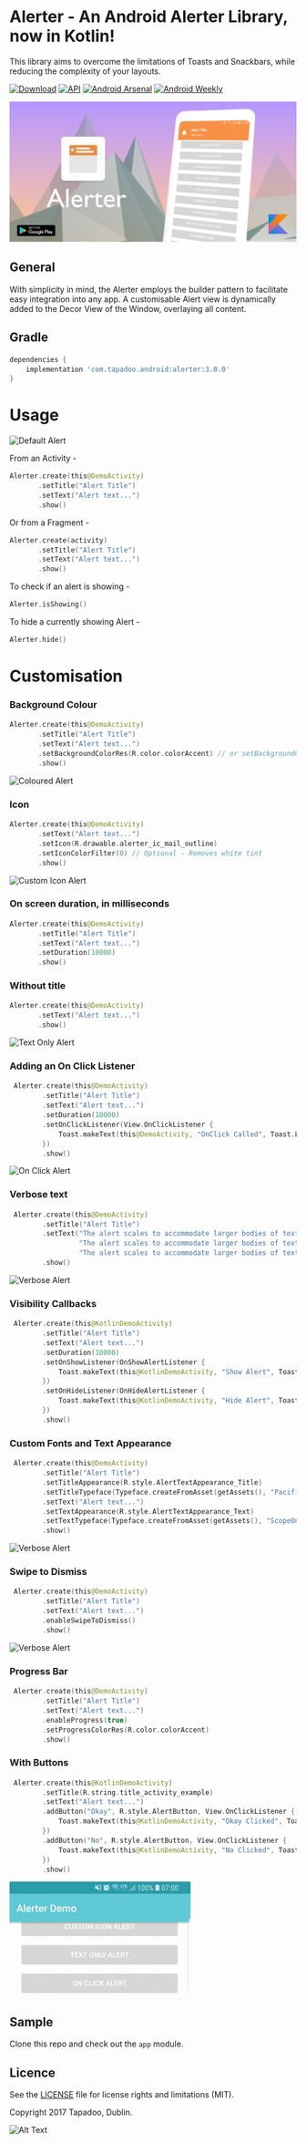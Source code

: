 # Alerter - An Android Alerter Library, now in Kotlin!

This library aims to overcome the limitations of Toasts and Snackbars, while reducing the
complexity of your layouts.

[![Download](https://api.bintray.com/packages/tapadoo/maven/alerter/images/download.svg)](https://bintray.com/tapadoo/maven/alerter/_latestVersion) [![API](https://img.shields.io/badge/API-14%2B-orange.svg?style=flat)](https://android-arsenal.com/api?level=14) [![Android Arsenal](https://img.shields.io/badge/Android%20Arsenal-Alerter-blue.svg?style=flat)](https://android-arsenal.com/details/1/5302) [![Android Weekly](https://img.shields.io/badge/Android%20Weekly-%23245-blue.svg)](http://androidweekly.net/issues/issue-245)

[![Header](./documentation/header.png)](https://play.google.com/store/apps/details?id=com.tapadoo.alerter_demo)

## General

With simplicity in mind, the Alerter employs the builder pattern to facilitate easy integration into any app.
A customisable Alert view is dynamically added to the Decor View of the Window, overlaying all content. 

## Gradle

```groovy
dependencies {
    implementation 'com.tapadoo.android:alerter:3.0.0'
}
```

# Usage

![Default Alert](./documentation/alert_default.gif)

From an Activity -

```kotlin
Alerter.create(this@DemoActivity)
       .setTitle("Alert Title")
       .setText("Alert text...")
       .show()
```

Or from a Fragment -

```kotlin
Alerter.create(activity)
       .setTitle("Alert Title")
       .setText("Alert text...")
       .show()
```

To check if an alert is showing - 


```kotlin
Alerter.isShowing()
```

To hide a currently showing Alert - 

```kotlin
Alerter.hide()
```

# Customisation

### Background Colour

```kotlin
Alerter.create(this@DemoActivity)
       .setTitle("Alert Title")
       .setText("Alert text...")
       .setBackgroundColorRes(R.color.colorAccent) // or setBackgroundColorInt(Color.CYAN)
       .show()
```

![Coloured Alert](./documentation/alert_coloured.gif)

### Icon

```kotlin
Alerter.create(this@DemoActivity)
       .setText("Alert text...")
       .setIcon(R.drawable.alerter_ic_mail_outline)
       .setIconColorFilter(0) // Optional - Removes white tint
       .show()
```

![Custom Icon Alert](./documentation/alert_icon.gif)

### On screen duration, in milliseconds

```kotlin
Alerter.create(this@DemoActivity)
       .setTitle("Alert Title")
       .setText("Alert text...")
       .setDuration(10000)
       .show()
```

### Without title

```kotlin
Alerter.create(this@DemoActivity)
       .setText("Alert text...")
       .show()
```

![Text Only Alert](./documentation/alert_text_only.gif)

### Adding an On Click Listener

```kotlin
 Alerter.create(this@DemoActivity)
        .setTitle("Alert Title")
        .setText("Alert text...")
        .setDuration(10000)
        .setOnClickListener(View.OnClickListener {
            Toast.makeText(this@DemoActivity, "OnClick Called", Toast.LENGTH_LONG).show();
        })
        .show()
```

![On Click Alert](./documentation/alert_on_click.gif)

### Verbose text

```kotlin
 Alerter.create(this@DemoActivity)
        .setTitle("Alert Title")
        .setText("The alert scales to accommodate larger bodies of text. " +
                 "The alert scales to accommodate larger bodies of text. " +
                 "The alert scales to accommodate larger bodies of text.")
        .show()
```

![Verbose Alert](./documentation/alert_verbose.gif)

### Visibility Callbacks

```kotlin
 Alerter.create(this@KotlinDemoActivity)
        .setTitle("Alert Title")
        .setText("Alert text...")
        .setDuration(10000)
        .setOnShowListener(OnShowAlertListener {
            Toast.makeText(this@KotlinDemoActivity, "Show Alert", Toast.LENGTH_LONG).show()
        })
        .setOnHideListener(OnHideAlertListener {
            Toast.makeText(this@KotlinDemoActivity, "Hide Alert", Toast.LENGTH_LONG).show()
        })
        .show()
```

### Custom Fonts and Text Appearance

```kotlin 
 Alerter.create(this@DemoActivity)
        .setTitle("Alert Title")
        .setTitleAppearance(R.style.AlertTextAppearance_Title)
        .setTitleTypeface(Typeface.createFromAsset(getAssets(), "Pacifico-Regular.ttf"))
        .setText("Alert text...")
        .setTextAppearance(R.style.AlertTextAppearance_Text)
        .setTextTypeface(Typeface.createFromAsset(getAssets(), "ScopeOne-Regular.ttf"))
        .show()
```

![Verbose Alert](./documentation/alert_custom_font.gif)

### Swipe to Dismiss

```kotlin
 Alerter.create(this@DemoActivity)
        .setTitle("Alert Title")
        .setText("Alert text...")
        .enableSwipeToDismiss()
        .show()
```
![Verbose Alert](./documentation/alert_swipe_to_dismiss.gif)

### Progress Bar

```kotlin
 Alerter.create(this@DemoActivity)
        .setTitle("Alert Title")
        .setText("Alert text...")
        .enableProgress(true)
        .setProgressColorRes(R.color.colorAccent)
        .show()
```

### With Buttons

```kotlin
 Alerter.create(this@KotlinDemoActivity)
        .setTitle(R.string.title_activity_example)
        .setText("Alert text...")
        .addButton("Okay", R.style.AlertButton, View.OnClickListener {
            Toast.makeText(this@KotlinDemoActivity, "Okay Clicked", Toast.LENGTH_LONG).show()
        })
        .addButton("No", R.style.AlertButton, View.OnClickListener {
            Toast.makeText(this@KotlinDemoActivity, "No Clicked", Toast.LENGTH_LONG).show()
        })
        .show()
```

![Verbose Alert](./documentation/alert_progress_bar.gif)

## Sample

Clone this repo and check out the `app` module.

## Licence

See the [LICENSE](LICENSE.md) file for license rights and limitations (MIT).

Copyright 2017 Tapadoo, Dublin.

![Alt Text](http://tapadoo.com/wp-content/themes/tapadoo/img/tapadoo-logo@2x.png)
